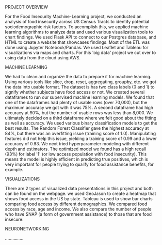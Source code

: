 PROJECT OVERVIEW

For the Food Insecurity Machine-Learning project, we conducted an analysis of food insecurity across US Census Tracts to identify potential sociodemographic risk factors. To accomplish this, we applied machine learning algorithms to analyze data and used various visualization tools to chart findings.
We used Flask API to connect to our Postgres database, and HTML to create a  website that showcases findings. Most of the ETL was done using Jupyter Notebook/Pandas. We used Leaflet and Tableau for visualizations via maps and charts. For this 'big data' project we cut over to using data from the cloud using  AWS.

MACHINE LEARNING

We had to clean and organize the data to prepare it for machine learning. Using various tools like slice, drop, reset, aggregating, groupby, etc. we got the data into usable format. The dataset is has two class labels (0 and 1) to signify whether subjects have food access or not. We created several dataframes to run our supervised machine learning models. We found that one of the dataframes had plenty of usable rows (over 70,000), but the maximum accuracy we got with it was 75%. A second dataframe had high accuracy at 90%, but the number of usable rows was less than 8,000. We ultimately decided on a third dataframe  where we felt good about the fitting as well as accuracy.
We used various binary classification models to get the best results. The Random Forest Classifier gave the highest accuracy  at 84%, but there was an overfitting issue (training score of 1.0). Manipulating features did not help this issue, yielding a training score of 0.99 and a lower accuracy of 0.83. We next tried hyperparameter modeling with different depth and estimators. The optimized model we found has a high recall (93%) for label '1' (or low access population with food insecurity). This means the model is highly efficient in predicting true positives, which is very important for people trying to qualify for food assistance benefits, for example.

VISUALIZATIONS

There are 2 types of visualized data presentations in this project and both can be found on the webpage. we used GeoJason to create a heatmap that shows food access in the US by state. Tableau is used to show bar charts comparing food access by different demographics. We compared food access by race, age and income. We also compare the number of people who have SNAP (a form of government assistance) to those that are food insecure.

NEURONETWORKING

...............
